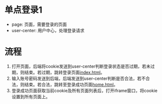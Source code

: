 # 单点登录1
- page: 页面，需要登录的页面
- user-center: 用户中心，处理登录请求

# 流程
1. 打开页面，后端将cookie发送到user-center判断登录状态是否过期，若未过期，则结束。若过期，跳转登录页面[index.html](page1/src/main/resources/templates/index.html)。
2. 输入账号密码发送到后端，后端发送到user-center判断是否合法，若不合法，则结束。若合法，跳转至登录成功页面[home.html](page1/src/main/resources/templates/home.html)。
3. 登录成功页面获取当前cookie及所有页面列表后，打开iframe窗口，将cookie设置到所有页面上。